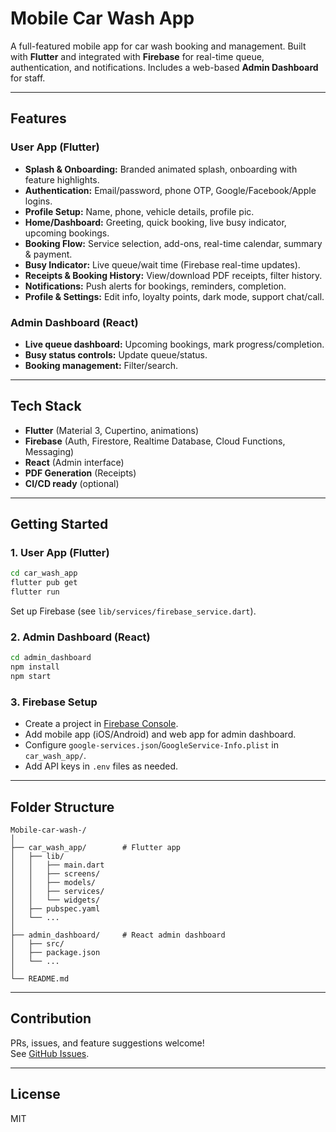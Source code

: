 # Mobile Car Wash App

A full-featured mobile app for car wash booking and management. Built with **Flutter** and integrated with **Firebase** for real-time queue, authentication, and notifications. Includes a web-based **Admin Dashboard** for staff.

---

## Features

### User App (Flutter)
- **Splash & Onboarding:** Branded animated splash, onboarding with feature highlights.
- **Authentication:** Email/password, phone OTP, Google/Facebook/Apple logins.
- **Profile Setup:** Name, phone, vehicle details, profile pic.
- **Home/Dashboard:** Greeting, quick booking, live busy indicator, upcoming bookings.
- **Booking Flow:** Service selection, add-ons, real-time calendar, summary & payment.
- **Busy Indicator:** Live queue/wait time (Firebase real-time updates).
- **Receipts & Booking History:** View/download PDF receipts, filter history.
- **Notifications:** Push alerts for bookings, reminders, completion.
- **Profile & Settings:** Edit info, loyalty points, dark mode, support chat/call.

### Admin Dashboard (React)
- **Live queue dashboard:** Upcoming bookings, mark progress/completion.
- **Busy status controls:** Update queue/status.
- **Booking management:** Filter/search.

---

## Tech Stack

- **Flutter** (Material 3, Cupertino, animations)
- **Firebase** (Auth, Firestore, Realtime Database, Cloud Functions, Messaging)
- **React** (Admin interface)
- **PDF Generation** (Receipts)
- **CI/CD ready** (optional)

---

## Getting Started

### 1. User App (Flutter)
```bash
cd car_wash_app
flutter pub get
flutter run
```
Set up Firebase (see `lib/services/firebase_service.dart`).

### 2. Admin Dashboard (React)
```bash
cd admin_dashboard
npm install
npm start
```

### 3. Firebase Setup
- Create a project in [Firebase Console](https://console.firebase.google.com/).
- Add mobile app (iOS/Android) and web app for admin dashboard.
- Configure `google-services.json`/`GoogleService-Info.plist` in `car_wash_app/`.
- Add API keys in `.env` files as needed.

---

## Folder Structure

```
Mobile-car-wash-/
│
├── car_wash_app/        # Flutter app
│   ├── lib/
│   │   ├── main.dart
│   │   ├── screens/
│   │   ├── models/
│   │   ├── services/
│   │   └── widgets/
│   ├── pubspec.yaml
│   └── ...
│
├── admin_dashboard/     # React admin dashboard
│   ├── src/
│   ├── package.json
│   └── ...
│
└── README.md
```

---

## Contribution

PRs, issues, and feature suggestions welcome!  
See [GitHub Issues](https://github.com/john-iramka/Mobile-car-wash-/issues).

---

## License

MIT